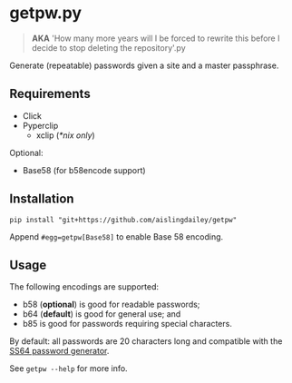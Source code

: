 # getpw.py

> **AKA** 'How many more years will I be forced to rewrite this before I decide to stop deleting the repository'.py

Generate (repeatable) passwords given a site and a master passphrase.

## Requirements

- Click
- Pyperclip
    - xclip (_*nix only_)

Optional:

- Base58 (for b58encode support)

## Installation

```
pip install "git+https://github.com/aislingdailey/getpw"
```

Append `#egg=getpw[Base58]` to enable Base 58 encoding.

## Usage

The following encodings are supported:

- b58 (**optional**) is good for readable passwords;
- b64 (**default**) is good for general use; and
- b85 is good for passwords requiring special characters.

By default: all passwords are 20 characters long and compatible with the [SS64 password generator](https://ss64.com/passwords).

See `getpw --help` for more info.
